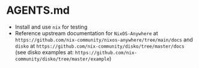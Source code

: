 # AGENTS.md

- Install and use `nix` for testing
- Reference upstream documentation for `NixOS-Anywhere` at `https://github.com/nix-community/nixos-anywhere/tree/main/docs` and `disko` at `https://github.com/nix-community/disko/tree/master/docs` (see disko examples at: `https://github.com/nix-community/disko/tree/master/example`)
